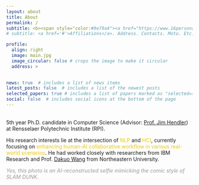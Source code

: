 ```yaml
---
layout: about
title: About
permalink: /
subtitle: <b><span style="color:#9e79a4"><a href="https://www.16personalities.com/intj-personality">INTJ</a></span> <br> I sometimes write codes. </b>
# subtitle: <a href='#'>Affiliations</a>. Address. Contacts. Moto. Etc.

profile:
  align: right
  image: main.jpg
  image_circular: false # crops the image to make it circular
  address: >
    

news: true  # includes a list of news items
latest_posts: false  # includes a list of the newest posts
selected_papers: true # includes a list of papers marked as "selected={true}"
social: false  # includes social icons at the bottom of the page
---
```


\
5th year Ph.D. candidate in Computer Science (Advisor: [Prof. Jim Hendler](https://en.wikipedia.org/wiki/James_Hendler)) at Rensselaer Polytechnic Institute (RPI).

His research interests lie at the intersection of <span style="color:#edc707">NLP</span> and <span style="color:#edc707">HCI</span>, currently focusing on <span style="color:#edc707">enhancing human-AI collaborative workflow in various real-world scenarios</span>. He had worked closely with researchers from IBM Research and Prof. [Dakuo Wang](https://www.dakuowang.com/) from Northeastern University.


<i><span style="color:#999999"> Yes, this photo is an AI-reconstructed selfie mimicking the comic style of SLAM DUNK. </span></i>
<!-- \ -->
<!-- \ -->
<!-- <i><span style="color:#999999">People often ask me why I don't have a profile photo. The truth is that I haven't been in front of a camera in almost a decade, except for renewing my driver's license and passport. 
So, despite my fellows "strongly recommending" me having a profile photo, I don't really have a picture to put here (and other social networking platforms) yet. This challenging task is on my radar, though.  </span></i> -->



<!-- Write your biography here. Tell the world about yourself. Link to your favorite [subreddit](http://reddit.com). You can put a picture in, too. The code is already in, just name your picture `prof_pic.jpg` and put it in the `img/` folder.

Put your address / P.O. box / other info right below your picture. You can also disable any of these elements by editing `profile` property of the YAML header of your `_pages/about.md`. Edit `_bibliography/papers.bib` and Jekyll will render your [publications page](/al-folio/publications/) automatically.

Link to your social media connections, too. This theme is set up to use [Font Awesome icons](http://fortawesome.github.io/Font-Awesome/) and [Academicons](https://jpswalsh.github.io/academicons/), like the ones below. Add your Facebook, Twitter, LinkedIn, Google Scholar, or just disable all of them. -->
